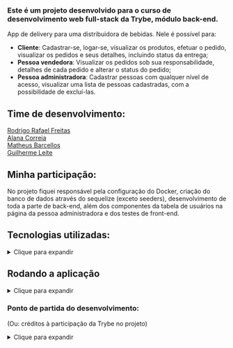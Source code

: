 ### Este é um projeto desenvolvido para o curso de desenvolvimento web full-stack da Trybe, módulo back-end.  
  
App de delivery para uma distribuidora de bebidas. Nele é possível para:
* **Cliente**: Cadastrar-se, logar-se, visualizar os produtos, efetuar o pedido, visualizar os pedidos e seus detalhes, incluindo status da entrega;  
* **Pessoa vendedora**: Visualizar os pedidos sob sua responsabilidade, detalhes de cada pedido e alterar o status do pedido;
* **Pessoa administradora**: Cadastrar pessoas com qualquer nível de acesso, visualizar uma lista de pessoas cadastradas, com a possibilidade de excluí-las.
  
  
## Time de desenvolvimento:  
[Rodrigo Rafael Freitas](https://github.com/R-R-Freitas)  
[Alana Correia](https://github.com/AlanaCorreia)  
[Matheus Barcellos](https://github.com/MatheusBarcellosDev)  
[Guilherme Leite](https://github.com/guilherme-leite)  
  
## Minha participação:  
No projeto fiquei responsável pela configuração do Docker, criação do banco de dados através do sequelize (exceto seeders), desenvolvimento de toda a parte de back-end, além dos componentes da tabela de usuários na página da pessoa administradora e dos testes de front-end.  
  
## Tecnologias utilizadas:  
<details>  
  <summary>Clique para expandir</summary>  
  
* JavaScript  
* NodeJS  
* MySQL    
* Express  
* Sequelize  
* React  
* Sinon  
* Chai  
* Jest  
* Docker  

</details>  
  
## Rodando a aplicação
  
<details>  
  <summary>Clique para expandir</summary>
  Você pode rodar a aplicação na sua máquina através do terminal, na pasta onde será instalada:  
  
```
git clone git@github.com:R-R-Freitas/delivery-app.git
cd delivery-app  
npm install  
npm run compose-up-dev
```  
</details>  

### Ponto de partida do desenvolvimento:  
(Ou: créditos à participação da Trybe no projeto)  
<details>  
  <summary>Clique para expandir</summary>  
  A Trybe disponibilizou um projeto apenas com configurações iniciais para o projeto, uma vez que essas configurações eram necessárias para o bom funcionamento das ferramentas de avaliação.  
  Desses arquivos, muitos precisaram ser removidos para publicação em repositório público, em cumprimento ao disposto no Manual da Pessoa Estudante e nos Termos de Uso da Trybe.  
  Os demais arquivos disponibilizados inicialmente e que não foram substancialmente alterados, são portanto de autoria exclusiva da Trybe. Abaixo é possível ver a lista dos mesmos:
  <details>
    <summary>Clique aqui para expandir</summary>
      * .editorconfig  
      * .gitignore  
      * .npmrc  
      * data-testids.txt  
      * pm2.dev.config.yml  
      * pm2.test.config.yml  
      * back-end/.eslintignore  
      * back-end/.eslintrc.json  
      * back-end/.gitignore  
      * back-end/.sequelizerc  
      * back-end/jwt.evaluation.key  
      * back-end/nyc.config.js  
      * back-end/src/api/server.js  
      * back-end/src/database/config/config.js  
      * back-end/src/database/models/index.js  
      * front-end/.env.example  
      * front-end/.eslintignore  
      * front-end/.eslintrc.json  
      * front-end/.gitignore  
      * front-end/.stylelintignore  
      * front-end/.stylelintrc.json  
      * front-end/public/favicon.ico  
      * front-end/public/index.html  
      * front-end/public/logo192.png  
      * front-end/public/logo512.png  
      * front-end/public/manifest.json  
      * front-end/public/robots.txt  
      * front-end/src/images/rockGlass.svg  
      * front-end/src/index.css  
      * front-end/src/reportWebVitals.js  
      * front-end/src/setupTests.js  
      * scripts/*  
  </details>
</details>  
